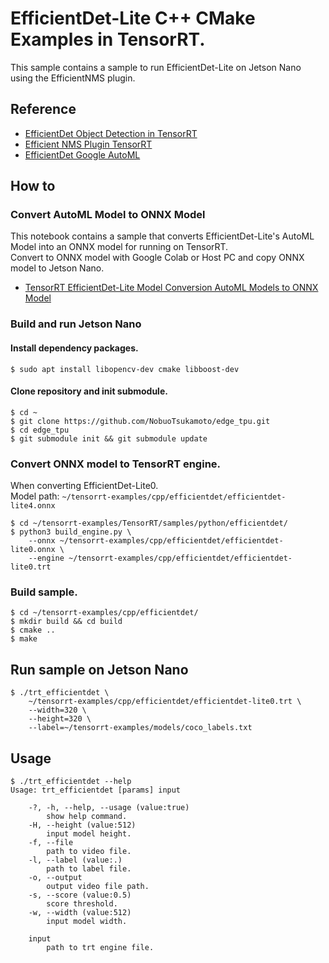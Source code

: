 # EfficientDet-Lite C++ CMake Examples in TensorRT.

This sample contains a sample to run EfficientDet-Lite on Jetson Nano using the EfficientNMS plugin.

## Reference
- [EfficientDet Object Detection in TensorRT](https://github.com/NVIDIA/TensorRT/tree/main/samples/python/efficientdet)
- [Efficient NMS Plugin TensorRT](https://github.com/NVIDIA/TensorRT/tree/main/plugin/efficientNMSPlugin)
- [EfficientDet Google AutoML](https://github.com/google/automl/tree/master/efficientdet)

## How to

### Convert AutoML Model to ONNX Model
This notebook contains a sample that converts EfficientDet-Lite's AutoML Model into an ONNX model for running on TensorRT.  
Convert to ONNX model with Google Colab or Host PC and copy ONNX model to Jetson Nano.
- [TensorRT EfficientDet-Lite Model Conversion AutoML Models to ONNX Model](Export_EfficientDetLite_TensorRT.ipynb)

### Build and run Jetson Nano
#### Install dependency packages.
```
$ sudo apt install libopencv-dev cmake libboost-dev
```

#### Clone repository and init submodule.
```
$ cd ~
$ git clone https://github.com/NobuoTsukamoto/edge_tpu.git
$ cd edge_tpu
$ git submodule init && git submodule update
```

### Convert ONNX model to TensorRT engine.
When converting EfficientDet-Lite0.  
Model path:  `~/tensorrt-examples/cpp/efficientdet/efficientdet-lite4.onnx`
```
$ cd ~/tensorrt-examples/TensorRT/samples/python/efficientdet/
$ python3 build_engine.py \
    --onnx ~/tensorrt-examples/cpp/efficientdet/efficientdet-lite0.onnx \
    --engine ~/tensorrt-examples/cpp/efficientdet/efficientdet-lite0.trt
```

### Build sample.
```
$ cd ~/tensorrt-examples/cpp/efficientdet/
$ mkdir build && cd build
$ cmake ..
$ make
```
## Run sample on Jetson Nano
```
$ ./trt_efficientdet \
    ~/tensorrt-examples/cpp/efficientdet/efficientdet-lite0.trt \
    --width=320 \
    --height=320 \
    --label=~/tensorrt-examples/models/coco_labels.txt
```

## Usage
```
$ ./trt_efficientdet --help
Usage: trt_efficientdet [params] input 

	-?, -h, --help, --usage (value:true)
		show help command.
	-H, --height (value:512)
		input model height.
	-f, --file
		path to video file.
	-l, --label (value:.)
		path to label file.
	-o, --output
		output video file path.
	-s, --score (value:0.5)
		score threshold.
	-w, --width (value:512)
		input model width.

	input
		path to trt engine file.
```

